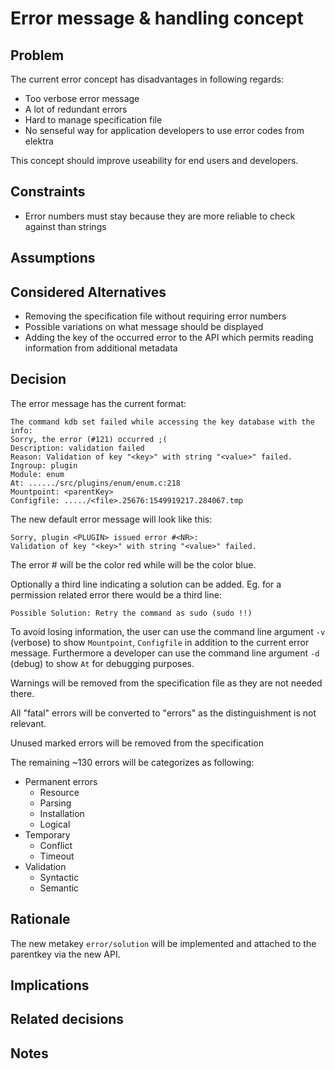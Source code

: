# Error message & handling concept

## Problem

The current error concept has disadvantages in following regards:

* Too verbose error message
* A lot of redundant errors
* Hard to manage specification file
* No senseful way for application developers to use error codes from elektra

This concept should improve useability for end users and developers.

## Constraints

* Error numbers must stay because they are more reliable to check against than strings

## Assumptions

## Considered Alternatives

* Removing the specification file without requiring error numbers
* Possible variations on what message should be displayed
* Adding the key of the occurred error to the API which permits reading information from
additional metadata

## Decision

The error message has the current format:

```
The command kdb set failed while accessing the key database with the info:
Sorry, the error (#121) occurred ;(
Description: validation failed
Reason: Validation of key "<key>" with string "<value>" failed.
Ingroup: plugin
Module: enum
At: ....../src/plugins/enum/enum.c:218
Mountpoint: <parentKey>
Configfile: ...../<file>.25676:1549919217.284067.tmp
```

The new default error message will look like this:
```
Sorry, plugin <PLUGIN> issued error #<NR>:
Validation of key "<key>" with string "<value>" failed.
```
The error #<NR> will be the color red while <PLUGIN> will be the color blue.

Optionally a third line indicating a solution can be added. Eg. for a permission related error there would be a third line:
```
Possible Solution: Retry the command as sudo (sudo !!)
```

To avoid losing information, the user can use the command line argument `-v` (verbose) to show
`Mountpoint`, `Configfile` in addition to the current error message.
Furthermore a developer can use the command line argument `-d` (debug) 
to show `At` for debugging purposes.

Warnings will be removed from the specification file as they are not needed there.

All "fatal" errors will be converted to "errors" as the distinguishment is not relevant.

Unused marked errors will be removed from the specification

The remaining ~130 errors will be categorizes as following:

* Permanent errors
    * Resource
    * Parsing
    * Installation
    * Logical
* Temporary
    * Conflict
    * Timeout
* Validation
    * Syntactic
    * Semantic

## Rationale

The new metakey `error/solution` will be implemented and attached to the parentkey via the new API.


## Implications


## Related decisions


## Notes


